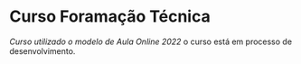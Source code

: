 # Curso Foramação Técnica

_Curso utilizado o modelo de Aula Online 2022_
o curso está em processo de desenvolvimento.
